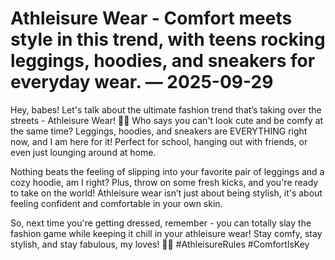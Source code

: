 # Athleisure Wear - Comfort meets style in this trend, with teens rocking leggings, hoodies, and sneakers for everyday wear. — 2025-09-29

Hey, babes! Let's talk about the ultimate fashion trend that’s taking over the streets - Athleisure Wear! 💁‍♀️ Who says you can't look cute and be comfy at the same time? Leggings, hoodies, and sneakers are EVERYTHING right now, and I am here for it! Perfect for school, hanging out with friends, or even just lounging around at home.

Nothing beats the feeling of slipping into your favorite pair of leggings and a cozy hoodie, am I right? Plus, throw on some fresh kicks, and you're ready to take on the world! Athleisure wear isn’t just about being stylish, it's about feeling confident and comfortable in your own skin.

So, next time you're getting dressed, remember - you can totally slay the fashion game while keeping it chill in your athleisure wear! Stay comfy, stay stylish, and stay fabulous, my loves! 💋✨ #AthleisureRules #ComfortIsKey